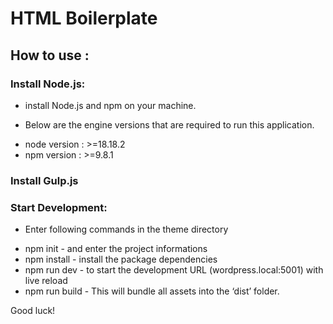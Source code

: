 HTML Boilerplate 
===

## How to use :

### Install Node.js: 
- install Node.js and npm on your machine.

* Below are the engine versions that are required to run this application.
- node version : >=18.18.2
- npm version : >=9.8.1

### Install Gulp.js 

### Start Development: 


* Enter following commands in the theme directory
- npm init - and enter the project informations
- npm install - install the package dependencies
- npm run dev - to start the development URL (wordpress.local:5001) with live reload
- npm run build - This will bundle all assets into the ‘dist’ folder.

Good luck!
